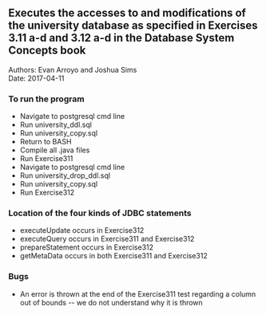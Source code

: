 ## Executes the accesses to and modifications of the university database as specified in Exercises 3.11 a-d and 3.12 a-d in the Database System Concepts book

Authors: Evan Arroyo and Joshua Sims  
Date: 2017-04-11

### To run the program
* Navigate to postgresql cmd line
* Run university_ddl.sql
* Run university_copy.sql
* Return to BASH
* Compile all .java files
* Run Exercise311
* Navigate to postgresql cmd line
* Run university_drop_ddl.sql
* Run university_copy.sql 
* Run Exercise312

### Location of the four kinds of JDBC statements
* executeUpdate occurs in Exercise312
* executeQuery occurs in Exercise311 and Exercise312
* prepareStatement occurs in Exercise312
* getMetaData occurs in both Exercise311 and Exercise312

### Bugs
* An error is thrown at the end of the Exercise311 test regarding a column out of bounds -- we do not understand why it is thrown

